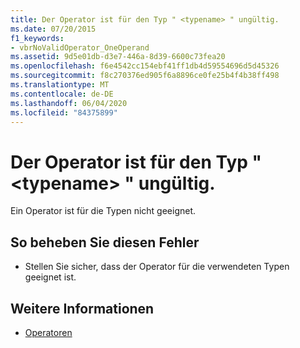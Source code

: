 ```yaml
---
title: Der Operator ist für den Typ " <typename> " ungültig.
ms.date: 07/20/2015
f1_keywords:
- vbrNoValidOperator_OneOperand
ms.assetid: 9d5e01db-d3e7-446a-8d39-6600c73fea20
ms.openlocfilehash: f6e4542cc154ebf41ff1db4d59554696d5d45326
ms.sourcegitcommit: f8c270376ed905f6a8896ce0fe25b4f4b38ff498
ms.translationtype: MT
ms.contentlocale: de-DE
ms.lasthandoff: 06/04/2020
ms.locfileid: "84375899"
---
```

# <a name="operator-is-not-valid-for-type-typename"></a>Der Operator ist für den Typ " \<typename> " ungültig.
Ein Operator ist für die Typen nicht geeignet.  
  
## <a name="to-correct-this-error"></a>So beheben Sie diesen Fehler  
  
- Stellen Sie sicher, dass der Operator für die verwendeten Typen geeignet ist.  
  
## <a name="see-also"></a>Weitere Informationen

- [Operatoren](../language-reference/operators/index.md)
